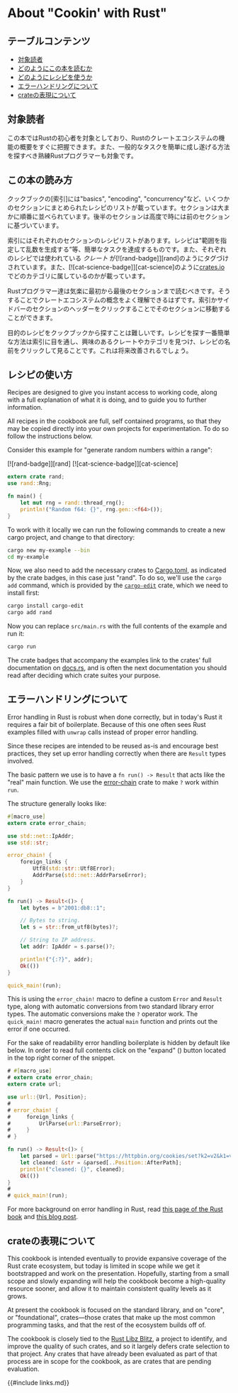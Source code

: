 # About "Cookin' with Rust"

## テーブルコンテンツ

- [対象読者](#a対象読者)
- [どのようにこの本を読むか](#aどのようにこの本を読むか)
- [どのようにレシピを使うか](#aどのようにレシピを使うか)
- [エラーハンドリングについて](#aエラーハンドリングについて)
- [crateの表現について](#crateの表現について)

## 対象読者

この本ではRustの初心者を対象としており、Rustのクレートエコシステムの機能の概要をすぐに把握できます。また、一般的なタスクを簡単に成し遂げる方法を探すべき熟練Rustプログラマーも対象です。

## この本の読み方

クックブックの[索引]には"basics", "encoding", "concurrency"など、いくつかのセクションにまとめられたレシピのリストが載っています。セクションは大まかに順番に並べられています。後半のセクションは高度で時には前のセクションに基づいています。

索引にはそれぞれのセクションのレシピリストがあります。レシピは"範囲を指定して乱数を生成する”等、簡単なタスクを達成するものです。また、それぞれのレシピでは使われている _クレート_ が[![rand-badge]][rand]のようにタグづけされています。また、[![cat-science-badge]][cat-science]のように[crates.io]でどのカテゴリに属しているのかが載っています。

Rustプログラマー達は気楽に最初から最後のセクションまで読むべきです。そうすることでクレートエコシステムの概念をよく理解できるはずです。索引かサイドバーのセクションのヘッダーをクリックすることでそのセクションに移動することができます。

目的のレシピをクックブックから探すことは難しいです。レシピを探す一番簡単な方法は索引に目を通し、興味のあるクレートやカテゴリを見つけ、レシピの名前をクリックして見ることです。これは将来改善されるでしょう。

## レシピの使い方

Recipes are designed to give you instant access to working code, along
with a full explanation of what it is doing, and to guide you to
further information.

All recipes in the cookbook are full, self contained programs, so
that they may be copied directly into your own projects for
experimentation. To do so follow the instructions below.

Consider this example for "generate random numbers within a range":

[![rand-badge]][rand] [![cat-science-badge]][cat-science]

```rust
extern crate rand;
use rand::Rng;

fn main() {
    let mut rng = rand::thread_rng();
    println!("Random f64: {}", rng.gen::<f64>());
}
```

To work with it locally we can run the following commands to create
a new cargo project, and change to that directory:


```sh
cargo new my-example --bin
cd my-example
```

Now, we also need to add the necessary crates to [Cargo.toml], as
indicated by the crate badges, in this case just "rand". To do so,
we'll use the `cargo add` command, which is provided by the
[`cargo-edit`] crate, which we need to install first:

```sh
cargo install cargo-edit
cargo add rand
```

Now you can replace `src/main.rs` with the full contents of the
example and run it:

```sh
cargo run
```

The crate badges that accompany the examples link to the crates' full
documentation on [docs.rs], and is often the next documentation you
should read after deciding which crate suites your purpose.

## エラーハンドリングについて

Error handling in Rust is robust when done correctly, but in today's
Rust it requires a fair bit of boilerplate. Because of this one often
sees Rust examples filled with `unwrap` calls instead of proper error
handling.

Since these recipes are intended to be reused as-is and encourage best
practices, they set up error handling correctly when there are
`Result` types involved.

The basic pattern we use is to have a `fn run() -> Result` that acts
like the "real" main function. We use the [error-chain] crate to make
`?` work within `run`.

The structure generally looks like:

```rust
#[macro_use]
extern crate error_chain;

use std::net::IpAddr;
use std::str;

error_chain! {
    foreign_links {
        Utf8(std::str::Utf8Error);
        AddrParse(std::net::AddrParseError);
    }
}

fn run() -> Result<()> {
    let bytes = b"2001:db8::1";

    // Bytes to string.
    let s = str::from_utf8(bytes)?;

    // String to IP address.
    let addr: IpAddr = s.parse()?;

    println!("{:?}", addr);
    Ok(())
}

quick_main!(run);
```

This is using the `error_chain!` macro to define a custom `Error` and
`Result` type, along with automatic conversions from two standard
library error types. The automatic conversions make the `?` operator
work. The `quick_main!` macro generates the actual `main` function and
prints out the error if one occurred.

For the sake of readability error handling boilerplate is hidden by
default like below.  In order to read full contents click on the
"expand" (<i class="fa fa-expand"></i>) button located in the top
right corner of the snippet.

```rust
# #[macro_use]
# extern crate error_chain;
extern crate url;

use url::{Url, Position};
#
# error_chain! {
#     foreign_links {
#         UrlParse(url::ParseError);
#     }
# }

fn run() -> Result<()> {
    let parsed = Url::parse("https://httpbin.org/cookies/set?k2=v2&k1=v1")?;
    let cleaned: &str = &parsed[..Position::AfterPath];
    println!("cleaned: {}", cleaned);
    Ok(())
}
#
# quick_main!(run);
```

For more background on error handling in Rust, read [this page of the
Rust book][error-docs] and [this blog post][error-blog].

## crateの表現について

This cookbook is intended eventually to provide expansive coverage of
the Rust crate ecosystem, but today is limited in scope while we get
it bootstrapped and work on the presentation. Hopefully, starting
from a small scope and slowly expanding will help the cookbook become
a high-quality resource sooner, and allow it to maintain consistent
quality levels as it grows.

At present the cookbook is focused on the standard library, and on
"core", or "foundational", crates—those crates that make up the most
common programming tasks, and that the rest of the ecosystem builds
off of.

The cookbook is closely tied to the [Rust Libz Blitz], a project to
identify, and improve the quality of such crates, and so it largely
defers crate selection to that project. Any crates that have already
been evaluated as part of that process are in scope for the cookbook,
as are crates that are pending evaluation.

{{#include links.md}}

[index]: intro.html
[error-docs]: https://doc.rust-lang.org/book/error-handling.html
[error-blog]: https://brson.github.io/2016/11/30/starting-with-error-chain
[error-chain]: https://docs.rs/error-chain/
[Rust Libz Blitz]: https://internals.rust-lang.org/t/rust-libz-blitz/5184
[crates.io]: https://crates.io
[docs.rs]: https://docs.rs
[Cargo.toml]: http://doc.crates.io/manifest.html
[`cargo-edit`]: https://github.com/killercup/cargo-edit
